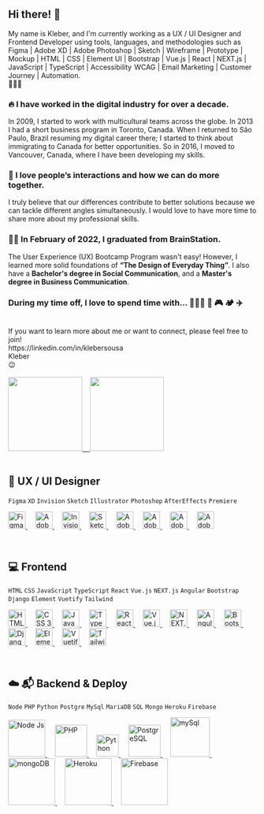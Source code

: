 ## Hi there! 👋
My name is Kleber, and I'm currently working as a UX / UI Designer and Frontend Developer using tools, languages, and methodologies such as Figma | Adobe XD | Adobe Photoshop | Sketch | Wireframe | Prototype | Mockup | HTML | CSS | Element UI | Bootstrap | Vue.js | React | NEXT.js | JavaScript | TypeScript | Accessibility  WCAG | Email Marketing | Customer Journey | Automation.
<br>
🚀🚀🚀
<br>
### 🔥 I have worked in the digital industry for over a decade.
In 2009, I started to work with multicultural teams across the globe. In 2013 I had a short business program in Toronto, Canada. When I returned to São Paulo, Brazil resuming my digital career there; I started to think about immigrating to Canada for better opportunities. So in 2016, I moved to Vancouver, Canada, where I have been developing my skills.
<br>
### 🥰 I love people’s interactions and how we can do more together.
I truly believe that our differences contribute to better solutions because we can tackle different angles simultaneously. I would love to have more time to share more about my professional skills.
<br>
### 👨‍🎓 In February of 2022, I graduated from BrainStation.
The User Experience (UX) Bootcamp Program wasn't easy! However, I learned more solid foundations of <strong>“The Design of Everyday Thing”</strong>. I also have a <strong>Bachelor's degree in Social Communication</strong>, and a <strong>Master's degree in Business Communication</strong>.
<br>
### During my time off, I love to spend time with... 👨‍👩‍👦 🚵 🎮 🏕️ ✈️
<br>
If you want to learn more about me or want to connect, please feel free to join!<br>
https://linkedin.com/in/klebersousa<br>
Kleber<br>
😉
<br>
<br>
<div>
  <a href="https://linkedin.com/in/klebersousa" target="_blank" rel="noreferrer">
  <img height="150em" src="https://github-readme-stats.vercel.app/api?username=kleber-smartdev&show_icons=true&theme=dark&include_all_commits=true&count_private=true"/>&nbsp;&nbsp;&nbsp;
  <img height="150em" src="https://github-readme-stats.vercel.app/api/top-langs/?username=kleber-smartdev&layout=compact&langs_count=7&theme=dark"/>
  </a>
</div>
<br>

## 📱 UX / UI Designer
```Figma``` ```XD``` ```Invision``` ```Sketch``` ```Illustrator``` ```Photoshop``` ```AfterEffects``` ```Premiere``` 
<p align="left"> 
  <a href="https://figma.com" target="_blank" rel="noreferrer">
    <img src="https://kbsousa.com/assets/git-images/imgs/figma.svg" alt="Figma" title="Figma" height="35"/>
  </a>
  &nbsp;&nbsp;&nbsp;
  <a href="https://adobe.com/products/xd.html" target="_blank" rel="noreferrer">
    <img src="https://kbsousa.com/assets/git-images/imgs/adobe_xd.svg" alt="Adobe XD" title="Adobe XD" height="35"/>
  </a>
  &nbsp;&nbsp;&nbsp;
  <a href="https://invisionapp.com" target="_blank" rel="noreferrer">
    <img src="https://kbsousa.com/assets/git-images/imgs/invision.svg" alt="Invision" title="Invision" height="35"/>
  </a>
  &nbsp;&nbsp;&nbsp;
  <a href="https://sketch.com" target="_blank" rel="noreferrer">
    <img src="https://kbsousa.com/assets/git-images/imgs/sketch.svg" alt="Sketch" title="Sketch" height="35"/>
  </a>
  &nbsp;&nbsp;&nbsp;
  <a href="https://adobe.com/in/products/illustrator.html" target="_blank" rel="noreferrer">
    <img src="https://kbsousa.com/assets/git-images/imgs/adobe-illus.svg" alt="Adobe Illustrator" title="Adobe Illustrator" height="35"/>
  </a>
  &nbsp;&nbsp;&nbsp;
  <a href="https://adobe.com/in/products/photoshop.html" target="_blank" rel="noreferrer">
    <img src="https://kbsousa.com/assets/git-images/imgs/adobe-photo.svg" alt="Adobe Photoshop" title="Adobe Photoshop" height="35"/>
  </a>
   &nbsp;&nbsp;&nbsp;
  <a href="https://adobe.com/in/products/aftereffects.html" target="_blank" rel="noreferrer">
    <img src="https://kbsousa.com/assets/git-images/imgs/adobe-after.svg" alt="Adobe After Effects" title="Adobe After Effects" height="35"/>
  </a>
   &nbsp;&nbsp;&nbsp;
  <a href="https://www.adobe.com/in/products/premiere.html" target="_blank" rel="noreferrer">
    <img src="https://kbsousa.com/assets/git-images/imgs/adobe-prem.svg" alt="Adobe Premiere" title="Adobe Premiere" height="35"/>
  </a>
</p>
<br>

## 💻 Frontend
```HTML``` ```CSS``` ```JavaScript``` ```TypeScript``` ```React``` ```Vue.js``` ```NEXT.js``` ```Angular``` ```Bootstrap```  ```Django``` ```Element``` ```Vuetify``` ```Tailwind```
<p align="left">
  <a href="https://w3schools.com/html" target="_blank" rel="noreferrer">
    <img src="https://kbsousa.com/assets/git-images/imgs/html-5.svg" alt="HTML 5" title="HTML 5" height="35"/>
  </a>
  &nbsp;&nbsp;&nbsp;
  <a href="https://w3schools.com/css" target="_blank" rel="noreferrer">
    <img src="https://kbsousa.com/assets/git-images/imgs/css-3.svg" alt="CSS 3" title="CSS 3" height="35"/>
  </a>
  &nbsp;&nbsp;&nbsp;
  <a href="https://developer.mozilla.org/docs/Web/JavaScript" target="_blank" rel="noreferrer">
    <img src="https://kbsousa.com/assets/git-images/imgs/java-script.svg" alt="JavaScript" title="JavaScript" height="35"/>
  </a>
  &nbsp;&nbsp;&nbsp; 
  <a href="https://typescriptlang.org" target="_blank" rel="noreferrer">
    <img src="https://kbsousa.com/assets/git-images/imgs/type-script.svg" alt="TypeScript" title="TypeScript" height="35"/>
  </a>
  &nbsp;&nbsp;&nbsp;
  <a href="https://reactjs.org" target="_blank" rel="noreferrer">
  <img src="https://kbsousa.com/assets/git-images/imgs/react.svg" alt="React" title="React" height="35"/>
  </a>
  &nbsp;&nbsp;&nbsp;
  <a href="https://vuejs.org/" target="_blank" rel="noreferrer">
    <img src="https://kbsousa.com/assets/git-images/imgs/vue.svg" alt="Vue.js" title="Vue.js" height="35"/>
  </a>
  &nbsp;&nbsp;&nbsp;
   <a href="https://nextjs.org/" target="_blank" rel="noreferrer">
    <img src="https://kbsousa.com/assets/git-images/imgs/Nextjs-logo.svg" alt="NEXT.js" title="NEXT.js" height="35"/>
  </a>
  &nbsp;&nbsp;&nbsp;
  <a href="https://angular.io" target="_blank" rel="noreferrer">
    <img src="https://kbsousa.com/assets/git-images/imgs/angular.svg" alt="Angular" title="Angular" height="35"/>
  </a>
  &nbsp;&nbsp;&nbsp;
  <a href="https://getbootstrap.com" target="_blank" rel="noreferrer">
    <img src="https://kbsousa.com/assets/git-images/imgs/bootstrap.svg" alt="Bootstrap" title="Bootstrap" height="35"/>
  </a>
  &nbsp;&nbsp;&nbsp;
  <a href="https://docs.djangoproject.com" target="_blank" rel="noreferrer">
    <img src="https://kbsousa.com/assets/git-images/imgs/django.svg" alt="Django" title="Django" height="35"/>
  </a>
  &nbsp;&nbsp;&nbsp;
  <a href="https://element.eleme.io" target="_blank" rel="noreferrer">
    <img src="https://kbsousa.com/assets/git-images/imgs/element-ui.svg" alt="Element UI" title="Element UI" height="35"/>
  </a>
  &nbsp;&nbsp;&nbsp;
  <a href="https://vuetifyjs.com" target="_blank" rel="noreferrer">
    <img src="https://kbsousa.com/assets/git-images/imgs/vuetify.svg" alt="Vuetify" title="Vuetify" height="35"/>
  </a>
  &nbsp;&nbsp;&nbsp;
  <a href="https://tailwindcss.com" target="_blank" rel="noreferrer">
    <img src="https://kbsousa.com/assets/git-images/imgs/tailwind.svg" alt="Tailwind CSS" title="Tailwind CSS" height="35"/>
  </a>
</p>
<br>

## ☁️ 📬 Backend & Deploy
```Node``` ```PHP```  ```Python``` ```Postgre``` ```MySql``` ```MariaDB``` ```SQL``` ```Mongo``` ```Heroku``` ```Firebase```
<p align="left"> 
  <a href="https://nodejs.org" target="_blank" rel="noreferrer">
    <img src="https://kbsousa.com/assets/git-images/imgs/node-js.svg" alt="Node Js" title="Node Js" width="75"/>
  </a>
  &nbsp;&nbsp;&nbsp;
  <a href="https://php.net" target="_blank" rel="noreferrer">
    <img src="https://kbsousa.com/assets/git-images/imgs/php.svg" alt="PHP" title="PHP" width="65"/>
  </a>
  &nbsp;&nbsp;&nbsp;
  <a href="https://www.python.org" target="_blank" rel="noreferrer">
    <img src="https://kbsousa.com/assets/git-images/imgs/python.svg" alt="Python" title="Python" width="45"/>
  </a>
  &nbsp;&nbsp;&nbsp;
  <a href="https://postgresql.org" target="_blank" rel="noreferrer">
    <img src="https://kbsousa.com/assets/git-images/imgs/postgre-sql.svg" alt="PostgreSQL" title="PostgreSQL" width="65"/>
  </a>
  &nbsp;&nbsp;&nbsp;
  <a href="https://mysql.com" target="_blank" rel="noreferrer">
    <img src="https://kbsousa.com/assets/git-images/imgs/my-sql.svg" alt="mySql" title="mySql" width="80"/>
  </a>
  &nbsp;&nbsp;&nbsp;
  <a href="https://mongodb.com" target="_blank" rel="noreferrer">
    <img src="https://kbsousa.com/assets/git-images/imgs/mongo-db.svg" alt="mongoDB" title="mongoDB" width="95"/>
  </a>
  &nbsp;&nbsp;&nbsp;
  <a href="https://heroku.com" target="_blank" rel="noreferrer">
    <img src="https://kbsousa.com/assets/git-images/imgs/heroku.svg" alt="Heroku" title="Heroku" width="95"/>
  </a>
  &nbsp;&nbsp;&nbsp;
  <a href="https://firebase.google.com" target="_blank" rel="noreferrer">
    <img src="https://kbsousa.com/assets/git-images/imgs/firebase.svg" alt="Firebase" title="Firebase" width="95"/>
  </a>
</p>
